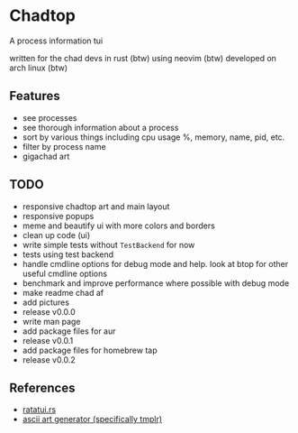 # Chadtop
A process information tui

written for the chad devs in rust (btw) using neovim (btw) developed on arch linux (btw)

<!-- put images here -->
<!-- meme and put disclaimer that i am meming hella -->

## Features
- see processes
- see thorough information about a process
- sort by various things including cpu usage %, memory, name, pid, etc.
- filter by process name
- gigachad art

## TODO
- responsive chadtop art and main layout
- responsive popups
- meme and beautify ui with more colors and borders
- clean up code (ui)
- write simple tests without `TestBackend` for now
- tests using test backend
- handle cmdline options for debug mode and help. look at btop for other useful cmdline options
- benchmark and improve performance where possible with debug mode
- make readme chad af
- add pictures
- release v0.0.0
- write man page
- add package files for aur
- release v0.0.1
- add package files for homebrew tap
- release v0.0.2

## References
- [ratatui.rs](https://ratatui.rs/)
- [ascii art generator (specifically tmplr)](https://patorjk.com/software/taag/)
